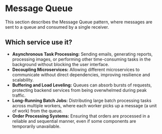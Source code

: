 # Message Queue

This section describes the Message Queue pattern, where messages are sent to a queue and consumed by a single receiver.

## Which service use it?

-   **Asynchronous Task Processing:** Sending emails, generating reports, processing images, or performing other time-consuming tasks in the background without blocking the user interface.
-   **Decoupling Microservices:** Allowing different microservices to communicate without direct dependencies, improving resilience and scalability.
-   **Buffering and Load Leveling:** Queues can absorb bursts of requests, protecting backend services from being overwhelmed during peak traffic.
-   **Long-Running Batch Jobs:** Distributing large batch processing tasks across multiple workers, where each worker picks up a message (a unit of work) from the queue.
-   **Order Processing Systems:** Ensuring that orders are processed in a reliable and sequential manner, even if some components are temporarily unavailable.
